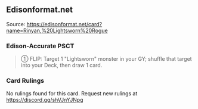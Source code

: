 
## Edisonformat.net

Source: https://edisonformat.net/card?name=Rinyan,%20Lightsworn%20Rogue

### Edison-Accurate PSCT

> ① FLIP: Target 1 "Lightsworn" monster in your GY; shuffle that target into your Deck, then draw 1 card.

### Card Rulings

No rulings found for this card. Request new rulings at https://discord.gg/shVJnYJNpg
            